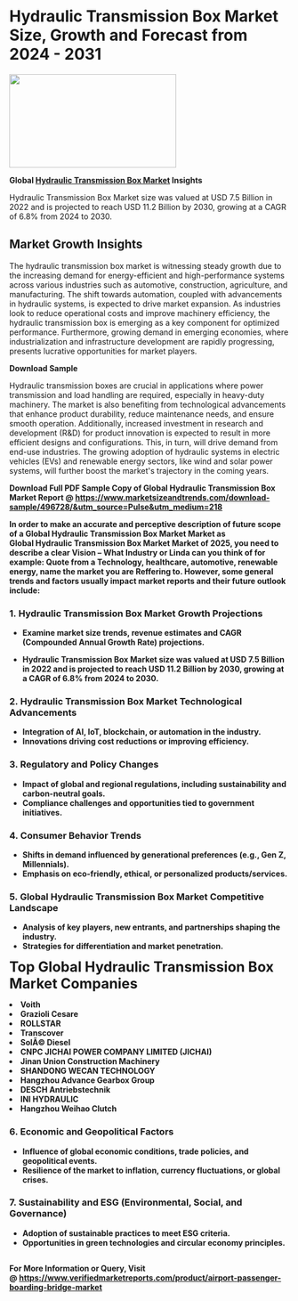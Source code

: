 <H1>Hydraulic Transmission Box Market Size, Growth and Forecast from 2024 - 2031</H1><img class="aligncenter size-medium wp-image-584254" src="https://thirdeyenews.in/wp-content/uploads/2024/09/Global-Market-Research-300x168.jpeg" alt="" width="300" height="168" /><p><strong>Global&nbsp;<a href="https://www.marketsizeandtrends.com/download-sample/496728/&amp;utm_source=Pulse&amp;utm_medium=218">Hydraulic Transmission Box Market</a> Insights</strong></p><p>Hydraulic Transmission Box Market size was valued at USD 7.5 Billion in 2022 and is projected to reach USD 11.2 Billion by 2030, growing at a CAGR of 6.8% from 2024 to 2030.</p><p><h2>Market Growth Insights</h2> <p>The hydraulic transmission box market is witnessing steady growth due to the increasing demand for energy-efficient and high-performance systems across various industries such as automotive, construction, agriculture, and manufacturing. The shift towards automation, coupled with advancements in hydraulic systems, is expected to drive market expansion. As industries look to reduce operational costs and improve machinery efficiency, the hydraulic transmission box is emerging as a key component for optimized performance. Furthermore, growing demand in emerging economies, where industrialization and infrastructure development are rapidly progressing, presents lucrative opportunities for market players.</p> <p><strong>Download Sample</strong></p> <p>Hydraulic transmission boxes are crucial in applications where power transmission and load handling are required, especially in heavy-duty machinery. The market is also benefiting from technological advancements that enhance product durability, reduce maintenance needs, and ensure smooth operation. Additionally, increased investment in research and development (R&D) for product innovation is expected to result in more efficient designs and configurations. This, in turn, will drive demand from end-use industries. The growing adoption of hydraulic systems in electric vehicles (EVs) and renewable energy sectors, like wind and solar power systems, will further boost the market's trajectory in the coming years.</p> <p><strong></p><p><span class=""><strong>Download Full PDF Sample Copy of Global Hydraulic Transmission Box Market Report</strong> @ <a href="https://www.marketsizeandtrends.com/download-sample/496728/&amp;utm_source=Pulse&amp;utm_medium=218" target="_blank">https://www.marketsizeandtrends.com/download-sample/496728/&amp;utm_source=Pulse&amp;utm_medium=218</a></span></p><p>In order to make an accurate and perceptive description of future scope of a Global&nbsp;Hydraulic Transmission Box Market Market as Global&nbsp;Hydraulic Transmission Box Market Market of 2025, you need to describe a clear Vision &ndash; What Industry or Linda can you think of for example: Quote from a Technology, healthcare, automotive, renewable energy, name the market you are Reffering to. However, some general trends and factors usually impact market reports and their future outlook include:</p><h3>1.&nbsp;<strong>Hydraulic Transmission Box Market Growth Projections</strong></h3><ul><li>Examine market size trends, revenue estimates and CAGR (Compounded Annual Growth Rate) projections.</li><li><p>Hydraulic Transmission Box Market size was valued at USD 7.5 Billion in 2022 and is projected to reach USD 11.2 Billion by 2030, growing at a CAGR of 6.8% from 2024 to 2030.</p></li></ul><h3>2.&nbsp;<strong>Hydraulic Transmission Box Market Technological Advancements</strong></h3><ul><li>Integration of AI, IoT, blockchain, or automation in the industry.</li><li>Innovations driving cost reductions or improving efficiency.</li></ul><h3>3.&nbsp;<strong>Regulatory and Policy Changes</strong></h3><ul><li>Impact of global and regional regulations, including sustainability and carbon-neutral goals.</li><li>Compliance challenges and opportunities tied to government initiatives.</li></ul><h3>4.&nbsp;<strong>Consumer Behavior Trends</strong></h3><ul><li>Shifts in demand influenced by generational preferences (e.g., Gen Z, Millennials).</li><li>Emphasis on eco-friendly, ethical, or personalized products/services.</li></ul><h3>5.&nbsp;<strong>Global Hydraulic Transmission Box Market Competitive Landscape</strong></h3><ul><li>Analysis of key players, new entrants, and partnerships shaping the industry.</li><li>Strategies for differentiation and market penetration.</li></ul><p data-pm-slice="1 1 []"><span style="color: inherit; font-family: inherit; font-size: 25px;">Top Global Hydraulic Transmission Box Market Companies</span></p><div class="" data-test-id=""><p><li>Voith</li><li> Grazioli Cesare</li><li> ROLLSTAR</li><li> Transcover</li><li> SolÃ© Diesel</li><li> CNPC JICHAI POWER COMPANY LIMITED (JICHAI)</li><li> Jinan Union Construction Machinery</li><li> SHANDONG WECAN TECHNOLOGY</li><li> Hangzhou Advance Gearbox Group</li><li> DESCH Antriebstechnik</li><li> INI HYDRAULIC</li><li> Hangzhou Weihao Clutch</li></p></div><h3>6.&nbsp;<strong>Economic and Geopolitical Factors</strong></h3><ul><li>Influence of global economic conditions, trade policies, and geopolitical events.</li><li>Resilience of the market to inflation, currency fluctuations, or global crises.</li></ul><h3>7.&nbsp;<strong>Sustainability and ESG (Environmental, Social, and Governance)</strong></h3><ul><li>Adoption of sustainable practices to meet ESG criteria.</li><li>Opportunities in green technologies and circular economy principles.</li></ul><h2><strong style="font-size: 14px;">For More Information or Query, Visit @&nbsp;</strong><a style="background-color: #ffffff; font-size: 14px;" href="https://www.marketsizeandtrends.com/report/hydraulic-transmission-box-market/" target="_blank">https://www.verifiedmarketreports.com/product/airport-passenger-boarding-bridge-market</a></h2>
